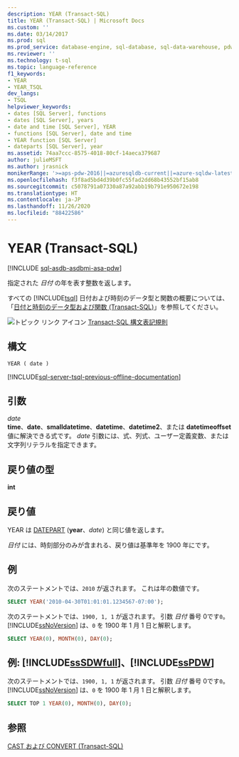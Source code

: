 ```yaml
---
description: YEAR (Transact-SQL)
title: YEAR (Transact-SQL) | Microsoft Docs
ms.custom: ''
ms.date: 03/14/2017
ms.prod: sql
ms.prod_service: database-engine, sql-database, sql-data-warehouse, pdw
ms.reviewer: ''
ms.technology: t-sql
ms.topic: language-reference
f1_keywords:
- YEAR
- YEAR_TSQL
dev_langs:
- TSQL
helpviewer_keywords:
- dates [SQL Server], functions
- dates [SQL Server], years
- date and time [SQL Server], YEAR
- functions [SQL Server], date and time
- YEAR function [SQL Server]
- dateparts [SQL Server], year
ms.assetid: 74aa7ccc-8575-4018-80cf-14aeca379687
author: julieMSFT
ms.author: jrasnick
monikerRange: '>=aps-pdw-2016||=azuresqldb-current||=azure-sqldw-latest||>=sql-server-2016||=sqlallproducts-allversions||>=sql-server-linux-2017||=azuresqldb-mi-current'
ms.openlocfilehash: f3f8ad5bd4d39b0fc55fad2dd68b43552bf15ab8
ms.sourcegitcommit: c5078791a07330a87a92abb19b791e950672e198
ms.translationtype: HT
ms.contentlocale: ja-JP
ms.lasthandoff: 11/26/2020
ms.locfileid: "88422586"
---
```

# <a name="year-transact-sql"></a>YEAR (Transact-SQL)
[!INCLUDE [sql-asdb-asdbmi-asa-pdw](../../includes/applies-to-version/sql-asdb-asdbmi-asa-pdw.md)]

  指定された *日付* の年を表す整数を返します。  
  
 すべての [!INCLUDE[tsql](../../includes/tsql-md.md)] 日付および時刻のデータ型と関数の概要については、「[日付と時刻のデータ型および関数 &#40;Transact-SQL&#41;](../../t-sql/functions/date-and-time-data-types-and-functions-transact-sql.md)」を参照してください。  
  
 ![トピック リンク アイコン](../../database-engine/configure-windows/media/topic-link.gif "トピック リンク アイコン") [Transact-SQL 構文表記規則](../../t-sql/language-elements/transact-sql-syntax-conventions-transact-sql.md)  
  
## <a name="syntax"></a>構文  
  
```syntaxsql  
YEAR ( date )  
```  
  
[!INCLUDE[sql-server-tsql-previous-offline-documentation](../../includes/sql-server-tsql-previous-offline-documentation.md)]

## <a name="arguments"></a>引数
 *date*  
 **time**、**date**、**smalldatetime**、**datetime**、**datetime2**、または **datetimeoffset** 値に解決できる式です。 *date* 引数には、式、列式、ユーザー定義変数、または文字列リテラルを指定できます。  
  
## <a name="return-types"></a>戻り値の型  
 **int**  
  
## <a name="return-value"></a>戻り値  
 YEAR は [DATEPART](../../t-sql/functions/datepart-transact-sql.md) (**year**、*date*) と同じ値を返します。  
  
 *日付* には、時刻部分のみが含まれる、戻り値は基準年を 1900 年にです。  
  
## <a name="examples"></a>例  
 次のステートメントでは、`2010` が返されます。 これは年の数値です。  
  
```sql  
SELECT YEAR('2010-04-30T01:01:01.1234567-07:00');  
```  
  
 次のステートメントでは、`1900, 1, 1` が返されます。 引数 *日付* 番号 0です`0`。 [!INCLUDE[ssNoVersion](../../includes/ssnoversion-md.md)] は、`0` を 1900 年 1 月 1 日と解釈します。  
  
```sql 
SELECT YEAR(0), MONTH(0), DAY(0);  
```  
  
## <a name="examples-sssdwfull-and-sspdw"></a>例: [!INCLUDE[ssSDWfull](../../includes/sssdwfull-md.md)]、[!INCLUDE[ssPDW](../../includes/sspdw-md.md)]  
 次のステートメントでは、`1900, 1, 1` が返されます。 引数 *日付* 番号 0です`0`。 [!INCLUDE[ssNoVersion](../../includes/ssnoversion-md.md)] は、`0` を 1900 年 1 月 1 日と解釈します。  
  
```sql  
SELECT TOP 1 YEAR(0), MONTH(0), DAY(0);  
```  
  
## <a name="see-also"></a>参照  
 [CAST および CONVERT &#40;Transact-SQL&#41;](../../t-sql/functions/cast-and-convert-transact-sql.md)  
  
  


